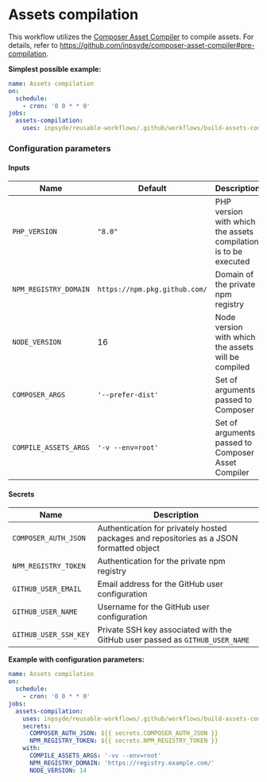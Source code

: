# Assets compilation

This workflow utilizes
the [Composer Asset Compiler](https://github.com/inpsyde/composer-asset-compiler) to compile assets.
For details, refer to https://github.com/inpsyde/composer-asset-compiler#pre-compilation.

**Simplest possible example:**

```yml
name: Assets compilation
on:
  schedule:
    - cron: '0 0 * * 0'
jobs:
  assets-compilation:
    uses: inpsyde/reusable-workflows/.github/workflows/build-assets-compilation.yml@main
```

### Configuration parameters

#### Inputs

| Name                  | Default                       | Description                                                     |
|-----------------------|-------------------------------|-----------------------------------------------------------------|
| `PHP_VERSION`         | `"8.0"`                       | PHP version with which the assets compilation is to be executed |
| `NPM_REGISTRY_DOMAIN` | `https://npm.pkg.github.com/` | Domain of the private npm registry                              |
| `NODE_VERSION`        | 16                            | Node version with which the assets will be compiled             |
| `COMPOSER_ARGS`       | `'--prefer-dist'`             | Set of arguments passed to Composer                             |
| `COMPILE_ASSETS_ARGS` | `'-v --env=root'`             | Set of arguments passed to Composer Asset Compiler              |

#### Secrets

| Name                  | Description                                                                              |
|-----------------------|------------------------------------------------------------------------------------------|
| `COMPOSER_AUTH_JSON`  | Authentication for privately hosted packages and repositories as a JSON formatted object |
| `NPM_REGISTRY_TOKEN`  | Authentication for the private npm registry                                              |
| `GITHUB_USER_EMAIL`   | Email address for the GitHub user configuration                                          |
| `GITHUB_USER_NAME`    | Username for the GitHub user configuration                                               |
| `GITHUB_USER_SSH_KEY` | Private SSH key associated with the GitHub user passed as `GITHUB_USER_NAME`             |

**Example with configuration parameters:**

```yml
name: Assets compilation
on:
  schedule:
    - cron: '0 0 * * 0'
jobs:
  assets-compilation:
    uses: inpsyde/reusable-workflows/.github/workflows/build-assets-compilation.yml@main
    secrets:
      COMPOSER_AUTH_JSON: ${{ secrets.COMPOSER_AUTH_JSON }}
      NPM_REGISTRY_TOKEN: ${{ secrets.NPM_REGISTRY_TOKEN }}
    with:
      COMPILE_ASSETS_ARGS: '-vv --env=root'
      NPM_REGISTRY_DOMAIN: 'https://registry.example.com/'
      NODE_VERSION: 14
```
